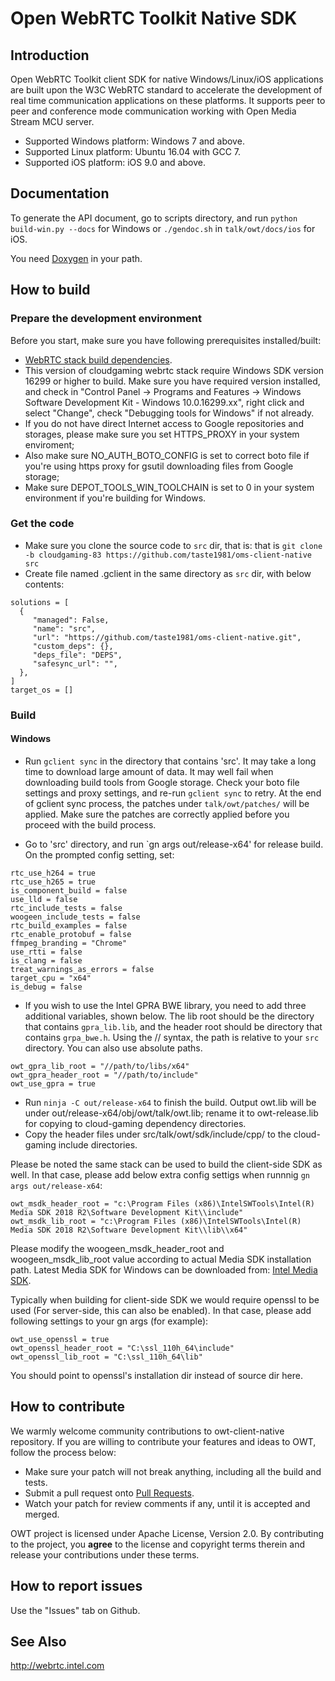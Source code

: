 # Open WebRTC Toolkit Native SDK

## Introduction
Open WebRTC Toolkit client SDK for native Windows/Linux/iOS applications are built upon the W3C WebRTC standard to accelerate the development of real time communication applications on these platforms. It supports peer to peer and conference mode communication working with Open Media Stream MCU server.

- Supported Windows platform: Windows 7 and above.
- Supported Linux platform: Ubuntu 16.04 with GCC 7.
- Supported iOS platform: iOS 9.0 and above.

## Documentation
To generate the API document, go to scripts directory, and run `python build-win.py --docs` for Windows or `./gendoc.sh` in `talk/owt/docs/ios` for iOS.

You need [Doxygen](http://www.doxygen.nl/) in your path.

## How to build

### Prepare the development environment
Before you start, make sure you have following prerequisites installed/built:

- [WebRTC stack build dependencies](https://webrtc.org/native-code/development/prerequisite-sw/).
- This version of cloudgaming webrtc stack require Windows SDK version 16299 or higher to build. Make sure you have required version installed, and check in "Control Panel -> Programs and Features -> Windows Software Development Kit - Windows 10.0.16299.xx", right click and select "Change", check "Debugging tools for Windows" if not already.
- If you do not have direct Internet access to Google repositories and storages, please make sure you set HTTPS_PROXY in your system enviroment;
- Also make sure NO_AUTH_BOTO_CONFIG is set to correct boto file if you're using https proxy for gsutil downloading files from Google storage;
- Make sure DEPOT_TOOLS_WIN_TOOLCHAIN is set to 0 in your system environment if you're building for Windows.

### Get the code
- Make sure you clone the source code to `src` dir, that is: that is `git clone -b cloudgaming-83 https://github.com/taste1981/oms-client-native src`
- Create file named .gclient in the same directory as `src` dir, with below contents:

```
solutions = [ 
  {  
     "managed": False,  
     "name": "src",  
     "url": "https://github.com/taste1981/oms-client-native.git",
     "custom_deps": {},  
     "deps_file": "DEPS",  
     "safesync_url": "",  
  },  
]  
target_os = []  
```

### Build
#### Windows
- Run `gclient sync` in the directory that contains 'src'. It may take a long time to download large amount of data. It may well fail when downloading build tools from Google storage. Check your boto file settings and proxy settings, and re-run `gclient sync` to retry.
At the end of gclient sync process, the patches under `talk/owt/patches/` will be applied. Make sure the patches are correctly applied before you proceed with the build process.

- Go to 'src' directory, and run `gn args out/release-x64' for release build. On the prompted config setting, set: 
````
rtc_use_h264 = true
rtc_use_h265 = true
is_component_build = false
use_lld = false
rtc_include_tests = false
woogeen_include_tests = false
rtc_build_examples = false
rtc_enable_protobuf = false
ffmpeg_branding = "Chrome"
use_rtti = false
is_clang = false
treat_warnings_as_errors = false
target_cpu = "x64"
is_debug = false
````
- If you wish to use the Intel GPRA BWE library, you need to add three additional variables, shown below. The lib root should be the directory that contains `gpra_lib.lib`, and the header root should be directory that contains `grpa_bwe.h`. Using the // syntax, the path is relative to your `src` directory. You can also use absolute paths.
```
owt_gpra_lib_root = "//path/to/libs/x64"
owt_gpra_header_root = "//path/to/include"
owt_use_gpra = true
```
- Run `ninja -C out/release-x64` to finish the build. Output owt.lib will be under out/release-x64/obj/owt/talk/owt.lib; rename it to owt-release.lib for copying to cloud-gaming dependency directories.
- Copy the header files under src/talk/owt/sdk/include/cpp/ to the cloud-gaming include directories.

Please be noted the same stack can be used to build the client-side SDK as well. In that case, please add below extra config settigs when runnnig `gn args out/release-x64`:
````
owt_msdk_header_root = "c:\Program Files (x86)\IntelSWTools\Intel(R) Media SDK 2018 R2\Software Development Kit\\include"
owt_msdk_lib_root = "c:\Program Files (x86)\IntelSWTools\Intel(R) Media SDK 2018 R2\Software Development Kit\\lib\\x64"
````
Please modify the woogeen_msdk_header_root and woogeen_msdk_lib_root value according to actual Media SDK installation path. Latest Media SDK for Windows can be downloaded from: [Intel Media SDK](https://software.intel.com/en-us/media-sdk/).

Typically when building for client-side SDK we would require openssl to be used (For server-side, this can also be enabled).
In that case, please add following settings to your gn args (for example):
````
owt_use_openssl = true
owt_openssl_header_root = "C:\ssl_110h_64\include"
owt_openssl_lib_root = "C:\ssl_110h_64\lib"
````

You should point to openssl's installation dir instead of source dir here.

## How to contribute
We warmly welcome community contributions to owt-client-native repository. If you are willing to contribute your features and ideas to OWT, follow the process below:

- Make sure your patch will not break anything, including all the build and tests.
- Submit a pull request onto [Pull Requests](https://github.com/taste1981/oms-client-native/pulls).
- Watch your patch for review comments if any, until it is accepted and merged.

OWT project is licensed under Apache License, Version 2.0. By contributing to the project, you **agree** to the license and copyright terms therein and release your contributions under these terms.

## How to report issues
Use the "Issues" tab on Github.

## See Also
http://webrtc.intel.com
 